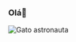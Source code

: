 ### Olá👋
![Gato astronauta]([https://myoctocat.com/assets/images/base-octocat.svg](https://img.freepik.com/vetores-gratis/astronauta-de-gato-bonito-com-ilustracao-de-icone-de-vetor-de-desenhos-animados-do-planeta-animal-science-icone-conceito-isolado-vetor-premium-estilo-flat-cartoon_138676-3756.jpg?w=2000))
<!--
**viihcullen/viihcullen** is a ✨ _special_ ✨ repository because its `README.md` (this file) appears on your GitHub profile.

Here are some ideas to get you started:

- 🔭 I’m currently working on ...
- 🌱 I’m currently learning ...
- 👯 I’m looking to collaborate on ...
- 🤔 I’m looking for help with ...
- 💬 Ask me about ...
- 📫 How to reach me: ...
- 😄 Pronouns: ...
- ⚡ Fun fact: ...
-->
